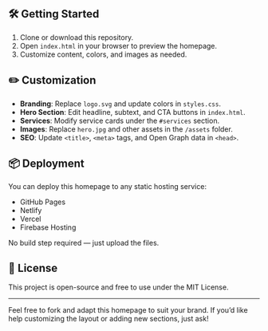 
## 🛠️ Getting Started

1. Clone or download this repository.
2. Open `index.html` in your browser to preview the homepage.
3. Customize content, colors, and images as needed.

## ✏️ Customization

- **Branding**: Replace `logo.svg` and update colors in `styles.css`.
- **Hero Section**: Edit headline, subtext, and CTA buttons in `index.html`.
- **Services**: Modify service cards under the `#services` section.
- **Images**: Replace `hero.jpg` and other assets in the `/assets` folder.
- **SEO**: Update `<title>`, `<meta>` tags, and Open Graph data in `<head>`.

## 📦 Deployment

You can deploy this homepage to any static hosting service:

- GitHub Pages
- Netlify
- Vercel
- Firebase Hosting

No build step required — just upload the files.

## 📄 License

This project is open-source and free to use under the MIT License.

---

Feel free to fork and adapt this homepage to suit your brand. If you’d like help customizing the layout or adding new sections, just ask!

